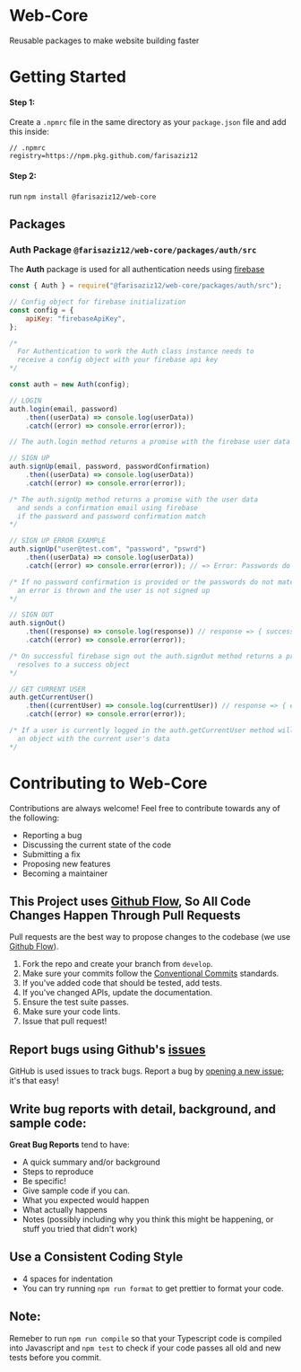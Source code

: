 # Web-Core

Reusable packages to make website building faster

# Getting Started

#### Step 1:

Create a `.npmrc` file in the same directory as your `package.json` file and add this inside:

```
// .npmrc
registry=https://npm.pkg.github.com/farisaziz12
```

#### Step 2:

run `npm install @farisaziz12/web-core`

## Packages

### Auth Package `@farisaziz12/web-core/packages/auth/src`

The **Auth** package is used for all authentication needs using [firebase](https://firebase.google.com/docs/web/setup)

```javascript
const { Auth } = require("@farisaziz12/web-core/packages/auth/src");

// Config object for firebase initialization
const config = {
    apiKey: "firebaseApiKey",
};

/*
  For Authentication to work the Auth class instance needs to 
  receive a config object with your firebase api key
*/

const auth = new Auth(config);

// LOGIN
auth.login(email, password)
    .then((userData) => console.log(userData))
    .catch((error) => console.error(error));

// The auth.login method returns a promise with the firebase user data

// SIGN UP
auth.signUp(email, password, passwordConfirmation)
    .then((userData) => console.log(userData))
    .catch((error) => console.error(error));

/* The auth.signUp method returns a promise with the user data
  and sends a confirmation email using firebase
  if the password and password confirmation match
*/

// SIGN UP ERROR EXAMPLE
auth.signUp("user@test.com", "password", "pswrd")
    .then((userData) => console.log(userData))
    .catch((error) => console.error(error)); // => Error: Passwords do not match

/* If no password confirmation is provided or the passwords do not match
  an error is thrown and the user is not signed up
*/

// SIGN OUT
auth.signOut()
    .then((response) => console.log(response)) // response => { success: true }
    .catch((error) => console.error(error));

/* On successful firebase sign out the auth.signOut method returns a promise which
  resolves to a success object
*/

// GET CURRENT USER
auth.getCurrentUser()
    .then((currentUser) => console.log(currentUser)) // response => { email: "xxx@xxx.com", ... }
    .catch((error) => console.error(error));

/* If a user is currently logged in the auth.getCurrentUser method will return
  an object with the current user's data
*/
```

# Contributing to Web-Core
Contributions are always welcome! Feel free to contribute towards any of the following:

- Reporting a bug
- Discussing the current state of the code
- Submitting a fix
- Proposing new features
- Becoming a maintainer


## This Project uses [Github Flow](https://guides.github.com/introduction/flow/index.html), So All Code Changes Happen Through Pull Requests
Pull requests are the best way to propose changes to the codebase (we use [Github Flow](https://guides.github.com/introduction/flow/index.html)).

1. Fork the repo and create your branch from `develop`.
2. Make sure your commits follow the [Conventional Commits](https://www.conventionalcommits.org/en/v1.0.0/) standards.
3. If you've added code that should be tested, add tests.
4. If you've changed APIs, update the documentation.
5. Ensure the test suite passes.
6. Make sure your code lints.
7. Issue that pull request!

## Report bugs using Github's [issues](https://github.com/farisaziz12/web-core/issues)
GitHub is used issues to track bugs. Report a bug by [opening a new issue](https://github.com/farisaziz12/web-core/issues/new); it's that easy!

## Write bug reports with detail, background, and sample code:

**Great Bug Reports** tend to have:

- A quick summary and/or background
- Steps to reproduce
- Be specific!
- Give sample code if you can.
- What you expected would happen
- What actually happens
- Notes (possibly including why you think this might be happening, or stuff you tried that didn't work)


## Use a Consistent Coding Style

* 4 spaces for indentation
* You can try running `npm run format` to get prettier to format your code.

## Note:

Remeber to run `npm run compile` so that your Typescript code is compiled into Javascript and `npm test` to check if your code passes all old and new tests before you commit.
